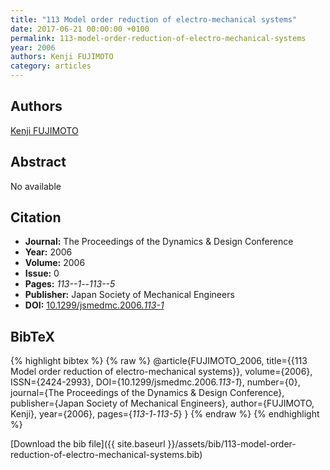 ```yaml
---
title: "113 Model order reduction of electro-mechanical systems"
date: 2017-06-21 00:00:00 +0100
permalink: 113-model-order-reduction-of-electro-mechanical-systems
year: 2006
authors: Kenji FUJIMOTO
category: articles
---
```

 
## Authors
[Kenji FUJIMOTO](authors/kenji-fujimoto)
 
## Abstract
No  available
 
## Citation
- **Journal:** The Proceedings of the Dynamics &amp; Design Conference
- **Year:** 2006
- **Volume:** 2006
- **Issue:** 0
- **Pages:** _113--1_--_113--5_
- **Publisher:** Japan Society of Mechanical Engineers
- **DOI:** [10.1299/jsmedmc.2006._113-1_](https://doi.org/10.1299/jsmedmc.2006._113-1_)
 
## BibTeX
{% highlight bibtex %}
{% raw %}
@article{FUJIMOTO_2006,
  title={{113 Model order reduction of electro-mechanical systems}},
  volume={2006},
  ISSN={2424-2993},
  DOI={10.1299/jsmedmc.2006._113-1_},
  number={0},
  journal={The Proceedings of the Dynamics &amp; Design Conference},
  publisher={Japan Society of Mechanical Engineers},
  author={FUJIMOTO, Kenji},
  year={2006},
  pages={_113-1_-_113-5_}
}
{% endraw %}
{% endhighlight %}
 
[Download the bib file]({{ site.baseurl }}/assets/bib/113-model-order-reduction-of-electro-mechanical-systems.bib)
 
